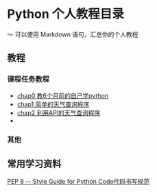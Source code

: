 # Python 个人教程目录

〜 可以使用 Markdown 语句，汇总你的个人教程

## 教程
### 课程任务教程
* [chap0 教6个月前的自己学python](https://github.com/hujieying/Py101-004/blob/master/Chap0/note/MyPythonCourse.md)
* [chap1 简单的天气查询程序](https://github.com/hujieying/Py101-004/blob/master/Chap1/note/weather.ipynb)
* [chap2 利用API的天气查询程序](https://github.com/hujieying/Py101-004/blob/master/Chap2/note/chap2_study_guide.ipynb)
* []()

### 其他

## 常用学习资料
[PEP 8 -- Style Guide for Python Code代码书写规范](https://www.python.org/dev/peps/pep-0008/)
